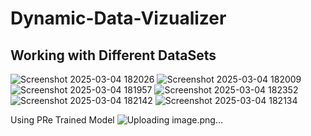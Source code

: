 # Dynamic-Data-Vizualizer


## Working with Different DataSets 
![Screenshot 2025-03-04 182026](https://github.com/user-attachments/assets/08145f50-098e-4b9b-82ee-8edce58ed89b)
![Screenshot 2025-03-04 182009](https://github.com/user-attachments/assets/5f5d0b2f-eb58-44a2-ab65-69620493ac32)
![Screenshot 2025-03-04 181957](https://github.com/user-attachments/assets/e06eca32-68b0-4071-b7ea-370dd0f9fbd4)
![Screenshot 2025-03-04 182352](https://github.com/user-attachments/assets/c6f3beff-625b-4d5c-8065-af782fff74c8)
![Screenshot 2025-03-04 182142](https://github.com/user-attachments/assets/5ccc4d26-f3fb-4c5a-be00-eb2d68eb87a7)
![Screenshot 2025-03-04 182134](https://github.com/user-attachments/assets/0e35273b-3792-4c63-8333-ffb6c2e0f1f4)



Using PRe Trained Model
![Uploading image.png…]()
